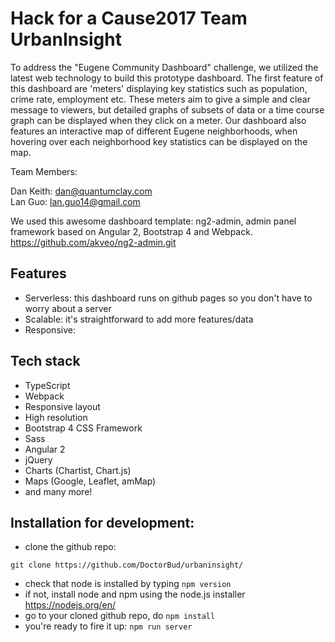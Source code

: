 # Hack for a Cause2017 Team UrbanInsight

To address the "Eugene Community Dashboard" challenge, we utilized the latest web technology to build this prototype dashboard. The first feature of this dashboard are 'meters' displaying key statistics such as population, crime rate, employment etc. These meters aim to give a simple and clear message to viewers, but detailed graphs of subsets of data or a time course graph can be displayed when they click on a meter. Our dashboard also features an interactive map of different Eugene neighborhoods, when hovering over each neighborhood key statistics can be displayed on the map.

Team Members:

Dan Keith:      dan@quantumclay.com  
Lan Guo:        lan.guo14@gmail.com


We used this awesome dashboard template:
ng2-admin, admin panel framework based on Angular 2, Bootstrap 4 and Webpack. https://github.com/akveo/ng2-admin.git

## Features
* Serverless: this dashboard runs on github pages so you don't have to worry about a server
* Scalable: it's straightforward to add more features/data
* Responsive: 

## Tech stack
* TypeScript
* Webpack
* Responsive layout
* High resolution
* Bootstrap 4 CSS Framework
* Sass
* Angular 2
* jQuery
* Charts (Chartist, Chart.js)
* Maps (Google, Leaflet, amMap)
* and many more!

## Installation for development:
* clone the github repo:
 ```
 git clone https://github.com/DoctorBud/urbaninsight/
 ```
* check that node is installed by typing
` npm version `
* if not, install node and npm using the node.js installer https://nodejs.org/en/
* go to your cloned github repo, do
` npm install `
* you're ready to fire it up:
` npm run server `



